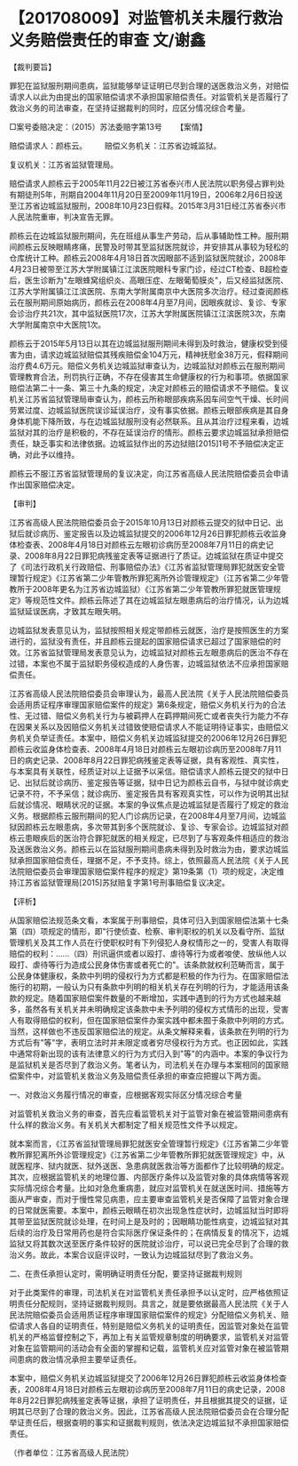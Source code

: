 # 【201708009】对监管机关未履行救治义务赔偿责任的审查 文/谢鑫

【裁判要旨】

罪犯在监狱服刑期间患病，监狱能够举证证明已尽到合理的送医救治义务，对赔偿请求人以此为由提出的国家赔偿请求不承担国家赔偿责任。对监管机关是否履行了救治义务的司法审查，在坚持证据裁判的同时，应区分情况综合考量。

□案号委赔决定：（2015）苏法委赔字第13号 　　【案情】

赔偿请求人：颜栋云。 　　赔偿义务机关：江苏省边城监狱。

复议机关：江苏省监狱管理局。

赔偿请求人颜栋云于2005年11月22日被江苏省泰兴市人民法院以职务侵占罪判处有期徒刑5年，刑期自2004年11月20日至2009年11月19日，2006年2月6日投送至江苏省边城监狱服刑，2008年10月23日假释。2015年3月31日经江苏省泰兴市人民法院重审，判决宣告无罪。

颜栋云在边城监狱服刑期间，先在班组从事生产劳动，后从事辅助性工种。服刑期间颜栋云反映眼睛疼痛，民警及时带其至监狱医院就诊，并安排其从事较为轻松的仓库统计工种。颜栋云2008年4月18日首次因眼部不适到监狱医院就诊，2008年4月23日被带至江苏大学附属镇江江滨医院眼科专家门诊，经过CT检查、B超检查后，医生诊断为"左眼蜂窝组织炎、高眼压症、左眼葡萄膜炎"，后又经监狱医院、江苏大学附属镇江江滨医院、东南大学附属南京中大医院多次治疗。经过查阅颜栋云在服刑期间原始病历，颜栋云在2008年4月至7月间，因眼疾就诊、复诊、专家会诊治疗共21次，其中监狱医院17次，江苏大学附属医院镇江江滨医院3次，东南大学附属南京中大医院1次。

颜栋云于2015年5月13日以其在边城监狱服刑期间未得到及时救治，健康权受到侵害为由，请求边城监狱赔偿其残疾赔偿金104万元，精神抚慰金38万元，假释期间治疗费4.6万元。赔偿义务机关边城监狱审查认为，边城监狱对颜栋云在服刑期间管理教育合法，刑罚执行正确，不存在侵害其生命健康权的行为和事项。依据国家赔偿法第二十一条、第三十九条的规定，决定对颜栋云的赔偿请求不予赔偿。复议机关江苏省监狱管理局审查认为，颜栋云所称眼部疾病系因车间空气干燥、长时间劳累过度、边城监狱医院误诊延误治疗，没有事实依据。颜栋云眼部疾病是其自身身体机能下降所致，与在边城监狱服刑没有必然联系。且从其治疗过程来看，边城监狱对其的治疗是积极的，不存在延误治疗的情形。颜栋云要求边城监狱承担赔偿责任，缺乏事实和法律依据。边城监狱作出的苏边狱赔\[2015\]1号不予赔偿决定正确，对此予以维持。

颜栋云不服江苏省监狱管理局的复议决定，向江苏省高级人民法院赔偿委员会申请作出国家赔偿决定。

【审判】

江苏省高级人民法院赔偿委员会于2015年10月13日对颜栋云提交的狱中日记、出狱后就诊病历、鉴定报告以及边城监狱提交的2006年12月26日罪犯颜栋云收监身体检查表、2008年4月18日对颜栋云左眼初诊病历至2008年7月11日的病史记录、2008年8月22日罪犯病残鉴定表等证据进行了质证。边城监狱在质证中提交了《司法行政机关行政赔偿、刑事赔偿办法》《江苏省监狱管理局罪犯就医安全管理暂行规定》《江苏省第二少年管教所罪犯离所外诊管理规定》（江苏省第二少年管教所于2008年更名为江苏省边城监狱）《江苏省第二少年管教所罪犯就医管理规定》等规范性文件。颜栋云陈述了其在边城监狱左眼患病后的治疗情况，认为边城监狱延误医病，才致其左眼失明。

边城监狱发表意见认为，监狱按照相关规定带颜栋云就医，治疗是按照医生的方案进行的，监狱没有责任，并且颜栋云提起的国家赔偿请求已超过了国家赔偿的时效。江苏省监狱管理局发表意见认为，边城监狱对颜栋云左眼患病后的医治不存在过错，本案也不属于监狱职务侵权造成的人身伤害，边城监狱依法不应承担国家赔偿责任。

江苏省高级人民法院赔偿委员会审理认为，最高人民法院《关于人民法院赔偿委员会适用质证程序审理国家赔偿案件的规定》第6条规定，赔偿义务机关行为的合法性、无过错、赔偿义务机关行为与被羁押人在羁押期间死亡或者丧失行为能力不存在因果关系以及因赔偿义务机关过错致使赔偿请求人不能证明待证事实，由赔偿义务机关负举证责任。本案中，赔偿义务机关边城监狱提交的2006年12月26日罪犯颜栋云收监身体检查表、2008年4月18日对颜栋云左眼初诊病历至2008年7月11日的病史记录、2008年8月22日罪犯病残鉴定表等证据，具有客观性、真实性，与本案具有关联性，经质证对以上证据予以采信。赔偿请求人颜栋云提交的狱中日记、出狱后就诊病历、鉴定报告等证据，狱中日记为颜栋云自书，与狱中就诊病史记录不符，不予采信；就诊病历、鉴定报告具有客观真实性，可以作为说明其出狱后就诊情况、眼睛状况的证据。本案的争议焦点是边城监狱是否履行了规定的救治义务。根据颜栋云服刑期间的犯人门诊病历记录，在2008年4月至7月间，边城监狱因颜栋云左眼患病，多次带其到多个医院就诊、复诊、专家会诊。边城监狱对颜栋云患眼疾后的医治符合罪犯就医的相关规定，已尽到了与客观条件相适应的救治及送医救治义务。颜栋云以在监狱服刑期间患病未得到及时救治为由，要求边城监狱承担国家赔偿责任，理据不足，不予支持。综上，依照最高人民法院《关于人民法院赔偿委员会审理国家赔偿案件程序的规定》第19条第（1）项的规定，决定维持江苏省监狱管理局\[2015\]苏狱赔复字第1号刑事赔偿复议决定。

【评析】

从国家赔偿法规范条文看，本案属于刑事赔偿，具体可归入到国家赔偿法第十七条第（四）项规定的情形，即"行使侦查、检察、审判职权的机关以及看守所、监狱管理机关及其工作人员在行使职权时有下列侵犯人身权情形之一的，受害人有取得赔偿的权利：......（四）刑讯逼供或者以殴打、虐待等行为或者唆使、放纵他人以殴打、虐待等行为造成公民身体伤害或者死亡的"。该条款就权利范畴而言，属于公民身体健康权，条款中列明的侵权行为方式都是积极的作为行为。在国家赔偿法施行的初期，一般认为只有条款中列明的相关机关存在列明的行为，才能适用该条款的规定。随着国家赔偿案件数量的不断增加，实践中遇到的行为方式也越来越多，虽然各有关机关并未明确规定该条款中未予列明的侵权方式情形的出现，受害人有取得赔偿的权利，但在国家赔偿案件办案实践中都未囿于条款中列明的方式。当然，这样做也不违反国家赔偿法的规定。从条文解释来看，该条款在列明的行为方式后有"等"字，表明立法时并未限定或者穷尽侵权行为方式。也正因如此，实践中通常将新出现的该有法律意义的行为方式归入到"等"的内涵中。本案的争议行为是监狱机关是否尽到了救治义务。笔者认为，司法机关在办理与本案相同的国家赔偿案件中，对监管机关救治义务及赔偿责任承担的审查应把握以下两方面。

一、对救治义务履行情况的审查，应根据客观实际区分情况综合考量

对监管机关救治义务的审查，首先应看监管机关对于监管对象在被监管期间患病有什么样的救治义务。有关机关大都制定了相关规范性文件予以规定。

就本案而言，《江苏省监狱管理局罪犯就医安全管理暂行规定》《江苏省第二少年管教所罪犯离所外诊管理规定》《江苏省第二少年管教所罪犯就医管理规定》中，从就医程序、狱内就医、狱外送医、急患病就医救治等方面都作了比较明确的规定。其次，应根据监管机关的地理位置、内部医疗条件以及监管对象的具体病情等客观实际情况综合考量。比如对急危重病患，就应对监管机关在就送医时间、措施等方面从严审查，而对于慢性常见病患，应主要审查监管机关是否保障了监管对象合理的日常就医需要。本案中，颜栋云眼睛在初次出现急性症状时，边城监狱当时即将其带至监狱医院就诊处理，在时间上是及时的；因眼睛功能性病变，边城监狱对其后续的治疗及日常用药也是符合实际医疗保证条件的；在病情反复的情况下，边城监狱又将其数次送至医疗条件较好的医院就诊治疗，可以说已完全尽到了合理的救治义务。故此，本案合议庭评议时，一致认为边城监狱尽到了救治义务。

二、在责任承担认定时，需明确证明责任分配，要坚持证据裁判规则

对于此类案件的审理，司法机关在对监管机关责任承担予以认定时，应严格依照证明责任分配规则，坚持证据裁判规则。具言之，就是要依据最高人民法院《关于人民法院赔偿委员会适用质证程序审理国家赔偿案件的规定》分配赔偿义务机关、赔偿请求人各自的证明责任，特别是赔偿义务机关的证明责任，因监管对象处在监管机关的严格监督控制之下，再加上有关监管规章制度的明确要求，监管机关对监管对象在监管期间的活动会有全面的掌握和记载，监管机关应对监管对象在被监管期间患病的救治情况承担主要举证责任。

本案中，赔偿义务机关边城监狱提交了2006年12月26日罪犯颜栋云收监身体检查表，2008年4月18日对颜栋云左眼初诊病历至2008年7月11日的病史记录，2008年8月22日罪犯病残鉴定表等证据，承担了证明责任，并且根据其提交的证据，证明其已尽到了合理的救治义务。因此，江苏省高级人民法院赔偿委员会在合理分配举证责任后，根据查明的事实和证据裁判规则，依法决定边城监狱不承担国家赔偿责任。

（作者单位：江苏省高级人民法院）